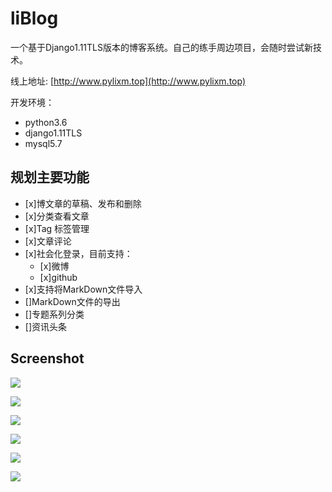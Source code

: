 # liBlog

一个基于Django1.11TLS版本的博客系统。自己的练手周边项目，会随时尝试新技术。

线上地址: [http://www.pylixm.top](http://www.pylixm.top)

开发环境：
- python3.6
- django1.11TLS
- mysql5.7

## 规划主要功能

- [x]博文章的草稿、发布和删除
- [x]分类查看文章
- [x]Tag 标签管理
- [x]文章评论
- [x]社会化登录，目前支持：
    - [x]微博
    - [x]github
- [x]支持将MarkDown文件导入
- []MarkDown文件的导出
- []专题系列分类
- []资讯头条

## Screenshot

![](https://ws1.sinaimg.cn/large/8697aaedly1frvf1hnswij21v214a7gw.jpg)

![](https://ws1.sinaimg.cn/large/8697aaedly1frvf1iezpyj21zk13614p.jpg)

![](https://ws1.sinaimg.cn/large/8697aaedly1frvf1ggp6jj220w120wij.jpg)

![](https://ws1.sinaimg.cn/large/8697aaedly1frvffkm1srj21ww0y07cw.jpg)

![](https://ws1.sinaimg.cn/large/8697aaedly1frvffjyhzdj21xq0zidq9.jpg)

![](https://ws1.sinaimg.cn/large/8697aaedly1frvffj1m04j21y214wajb.jpg)